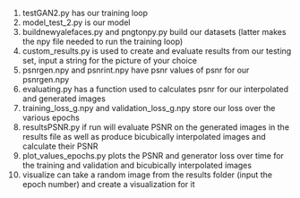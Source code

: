 1. testGAN2.py has our training loop
2. model_test_2.py is our model
3. buildnewyalefaces.py and pngtonpy.py build our datasets (latter makes the npy file needed to run the training loop)
4. custom_results.py is used to create and evaluate results from our testing set, input a string for the picture of your choice
5. psnrgen.npy and psnrint.npy have psnr values of psnr for our psnrgen.npy
6. evaluating.py has a function used to calculates psnr for our interpolated and generated images
7. training_loss_g.npy and validation_loss_g.npy store our loss over the various epochs
8. resultsPSNR.py if run will evaluate PSNR on the generated images in the results file as well as produce bicubically interpolated images and calculate their PSNR
9. plot_values_epochs.py plots the PSNR and generator loss over time for the training and validation and bicubically interpolated images
10. visualize can take a random image from the results folder (input the epoch number) and create a visualization for it
